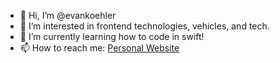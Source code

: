 - 👋 Hi, I’m @evankoehler
- 👀 I’m interested in frontend technologies, vehicles, and tech. 
- 🌱 I’m currently learning how to code in swift!
- 📫 How to reach me: [Personal Website](https://evankoehler.com)

<!---
evankoehler/evankoehler is a ✨ special ✨ repository because its `README.md` (this file) appears on your GitHub profile.
You can click the Preview link to take a look at your changes.
--->
